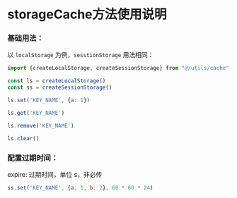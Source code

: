 # storageCache方法使用说明

### 基础用法：

以 `localStorage` 为例，`sesstionStorage` 用法相同：
```js
import {createLocalStorage, createSessionStorage} from "@/utils/cache";

const ls = createLocalStorage()
const ss = createSessionStorage()

ls.set('KEY_NAME', {a: 1})

ls.get('KEY_NAME')

ls.remove('KEY_NAME')

ls.clear()
```


### 配置过期时间：

expire: 过期时间，单位 s，非必传 

```js
ss.set('KEY_NAME', {a: 1, b: 2}, 60 * 60 * 24)
```



